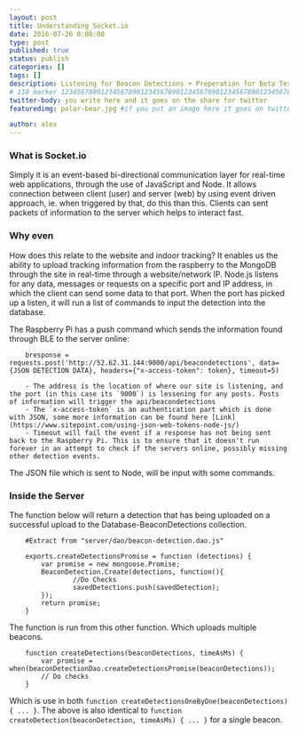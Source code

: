 ```yaml
---
layout: post
title: Understanding Socket.io
date: 2016-07-26 0:00:00
type: post
published: true
status: publish
categories: []
tags: []
description: Listening for Beacon Detections + Preperation for Beta Test
# 110 marker 1234567890123456789012345678901234567890123456789012345678901234567890123456789012345678901234567890123456789
twitter-body: you write here and it goes on the share for twitter
featuredimg: polar-bear.jpg #if you put an image here it goes on twitter too

author: alex
---
```

### What is Socket.io

Simply it is an event-based bi-directional communication layer for real-time web applications, through the use of JavaScript and Node. It allows connection between client (user) and server (web) by using event driven approach, ie. when triggered by that, do this than this. Clients can sent packets of information to the server which helps to interact fast.

### Why even

How does this relate to the website and indoor tracking? It enables us the ability to upload tracking information from the raspberry to the MongoDB through the site in real-time through a website/network IP. Node.js listens for any data, messages or requests on a specific port and IP address, in which the client can send some data to that port. When the port has picked up a listen, it will run a list of commands to input the detection into the database.

The Raspberry Pi has a push command which sends the information found through BLE to the server online:

        bresponse = requests.post('http://52.62.31.144:9000/api/beacondetections', data={JSON DETECTION DATA}, headers={"x-access-token": token}, timeout=5)
        
        - The address is the location of where our site is listening, and the port (in this case its `9000`) is lessening for any posts. Posts of information will trigger the api/beacondetections
        - The `x-access-token` is an authentication part which is done with JSON, some more information can be found here [Link](https://www.sitepoint.com/using-json-web-tokens-node-js/)
        - Timeout will fail the event if a response has not being sent back to the Raspberry Pi. This is to ensure that it doesn't run forever in an attempt to check if the servers online, possibly missing other detection events.

The JSON file which is sent to Node, will be input with some commands.

### Inside the Server

The function below will return a detection that has being uploaded on a successful upload to the Database-BeaconDetections collection.

        #Extract from "server/dao/beacon-detection.dao.js"
        
        exports.createDetectionsPromise = function (detections) {
            var promise = new mongoose.Promise;
            BeaconDetection.Create(detections, function(){ 
                    //Do Checks
                    savedDetections.push(savedDetection);
            });
            return promise;
        }

The function is run from this other function. Which uploads multiple beacons.

        function createDetections(beaconDetections, timeAsMs) {
            var promise = when(beaconDetectionDao.createDetectionsPromise(beaconDetections));
            // Do checks
        }

Which is use in both `function createDetectionsOneByOne(beaconDetections) { ... }`. The above is also identical to `function createDetection(beaconDetection, timeAsMs) { ... }` for a single beacon.

